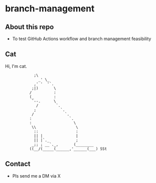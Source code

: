 # branch-management

## About this repo
- To test GitHub Actions workflow and branch management feasibility

## Cat
Hi, I'm cat.
```
             ;\
               _' \_
             ,' '  '`.
            ;|)       \
           /          :
           (_         :
            `--.      \
              /        `.
             ;           `.
            /              `.
           :                 `.
           :                   \
            \\                  \
             ::                 :
             || |               |
             || |`._            ;
            _;; ; __`._,       (________
           ((__/(_____(______,'______(___) SSt
```

## Contact
- Pls send me a DM via X
